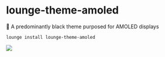 # lounge-theme-amoled
🎨 A predominantly black theme purposed for AMOLED displays

```
lounge install lounge-theme-amoled
```

![](https://i.snag.gy/gd1MHO.jpg)

